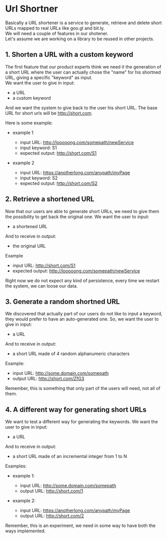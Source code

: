 # Url Shortner

Basically a URL shortener is a service to generate, retrieve and delete short URLs mapped to real URLs like goo.gl and bit.ly.  
We will need a couple of features in our shotener.  
Let's assume we are working on a library to be reused in other projects.

## 1. Shorten a URL with a custom keyword
The first feature that our product experts think we need it the generation of a short URL where the user can actually chose the "name" for his shortned URL, giving a specific "keyword" as input.  
We want the user to give in input:
- a URL
- a custom keyword

And we want the system to give back to the user his short URL.
The base URL for short urls will be http://short.com.

Here is some example:
* example 1
  * input URL: http://looooong.com/somepath/newService
  * input keyword: S1
  * expected output: http://short.com/S1

* example 2
  * input URL: https://anotherlong.com/anypath/myPage
  * input keyword: S2
  * expected output: http://short.com/S2


## 2. Retrieve a shortened URL 
Now that our users are able to generate short URLs, we need to give them the possibility to get back the original one.
We want the user to input:
* a shortened URL

And to receive in output:
* the original URL

Example
* input URL: http://short.com/S1
* expected output: http://looooong.com/somepath/newService

Right now we do not expect any kind of persistence, every time we restart the system, we can loose our data.


## 3. Generate a random shortned URL
We discovered that actually part of our users do not like to input a keyword, they would prefer to have an auto-generated one.
So, we want the user to give in input:
- a URL

And to receive in output:
- a short URL made of 4 random alphanumeric characters

Example:
- input URL: http://some.domain.com/somepath
- output URL: http://short.com/ZfG3

Remember, this is something that only part of the users will need, not all of them.


## 4. A different way for generating short URLs
We want to test a different way for generating the keywords.
We want the user to give in input:
- a URL

And to receive in output:
- a short URL made of an incremental integer from 1 to N

Examples:
- example 1:
  - input URL: http://some.domain.com/somepath
  - output URL: http://short.com/1

- example 2:
  - input URL: https://anotherlong.com/anypath/myPage
  - output URL: http://short.com/2

Remember, this is an experiment, we need in some way to have both the ways implemented.
